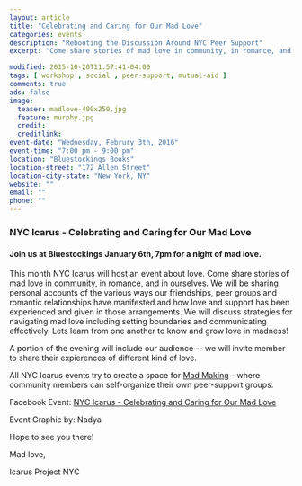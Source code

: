 ```yaml
---
layout: article
title: "Celebrating and Caring for Our Mad Love"
categories: events
description: "Rebooting the Discussion Around NYC Peer Support"
excerpt: "Come share stories of mad love in community, in romance, and in ourselves. We will be sharing personal accounts of the various ways our friendships, peer groups and romantic relationships have manifested and how love and support has been experienced and given in those arrangements. We will discuss strategies for navigating mad love including setting boundaries and communicating effectively. Lets learn from one another to know and grow love in madness!"

modified: 2015-10-20T11:57:41-04:00
tags: [ workshop , social , peer-support, mutual-aid ]
comments: true
ads: false
image:
  teaser: madlove-400x250.jpg
  feature: murphy.jpg
  credit: 
  creditlink: 
event-date: "Wednesday, Februry 3th, 2016"
event-time: "7:00 pm - 9:00 pm"
location: "Bluestockings Books"
location-street: "172 Allen Street"
location-city-state: "New York, NY"
website: ""
email: ""
phone: ""
---
```

### NYC Icarus - Celebrating and Caring for Our Mad Love


#### Join us at Bluestockings January 6th, 7pm for a night of mad love.

This month NYC Icarus will host an event about love. Come share stories of mad love in community, in romance, and in ourselves. We will be sharing personal accounts of the various ways our friendships, peer groups and romantic relationships have manifested and how love and support has been experienced and given in those arrangements. We will discuss strategies for navigating mad love including setting boundaries and communicating effectively. Lets learn from one another to know and grow love in madness!

A portion of the evening will include our audience -- we will invite member to share their expierences of different kind of love.

All NYC Icarus events try to create a space for [Mad Making](http://nycicarus.org/events/madmaking/) - where community members can self-organize their own peer-support groups.

Facebook Event: [NYC Icarus - Celebrating and Caring for Our Mad Love](https://www.facebook.com/events/683590611743979/)

Event Graphic by: Nadya

Hope to see you there!

Mad love,

Icarus Project NYC
